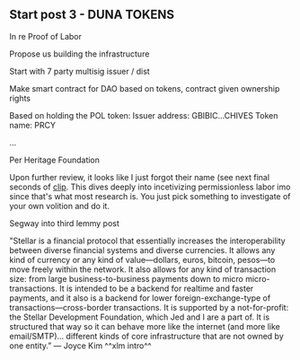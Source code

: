 ## Start post 3 - DUNA TOKENS

In re Proof of Labor

Propose us building the infrastructure 

Start with 7 party multisig issuer / dist

Make smart contract for DAO based on tokens, contract given ownership rights

Based on holding the POL token:
Issuer address: GBIBIC…CHIVES
Token name: PRCY

…




Per Heritage Foundation

Upon further review, it looks like I just forgot their name (see next final seconds of [clip](https://www.youtube.com/clip/UgkxapR6gRwz8DXsp_sm1tSkKwAXijolKcbK). This dives deeply into incetivizing permissionless labor imo since that's what most research is. You just pick something to investigate of your own volition and do it.

Segway into third lemmy post







"Stellar is a financial protocol that essentially increases the interoperability between diverse financial systems and diverse currencies. It allows any kind of currency or any kind of value—dollars, euros, bitcoin, pesos—to move freely within the network. It also allows for any kind of transaction size: from large business-to-business payments down to micro micro-transactions. It is intended to be a backend for realtime and faster payments, and it also is a backend for lower foreign-exchange-type of transactions—cross-border transactions. It is supported by a not-for-profit: the Stellar Development Foundation, which Jed and I are a part of. It is structured that way so it can behave more like the internet (and more like email/SMTP)… different kinds of core infrastructure that are not owned by one entity.”
— Joyce Kim
^^xlm intro^^


